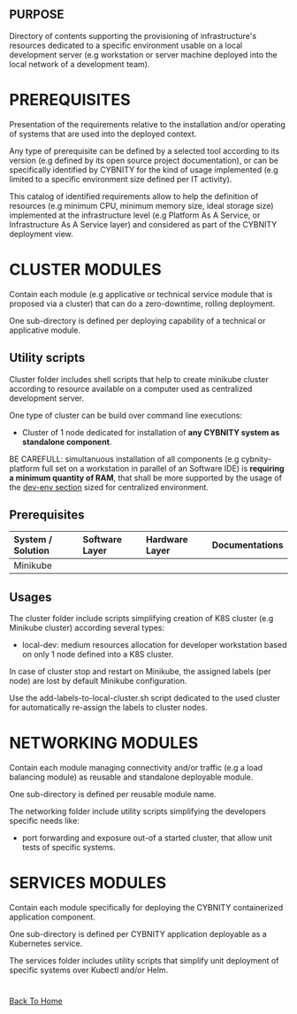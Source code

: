 ## PURPOSE
Directory of contents supporting the provisioning of infrastructure's resources dedicated to a specific environment usable on a local development server (e.g workstation or server machine deployed into the local network of a development team).

# PREREQUISITES
Presentation of the requirements relative to the installation and/or operating of systems that are used into the deployed context.

Any type of prerequisite can be defined by a selected tool according to its version (e.g defined by its open source project documentation), or can be specifically identified by CYBNITY for the kind of usage implemented (e.g limited to a specific environment size defined per IT activity).

This catalog of identified requirements allow to help the definition of resources (e.g minimum CPU, minimum memory size, ideal storage size) implemented at the infrastructure level (e.g Platform As A Service, or Infrastructure As A Service layer) and considered as part of the CYBNITY deployment view.

# CLUSTER MODULES
Contain each module (e.g applicative or technical service module that is proposed via a cluster) that can do a zero-downtime, rolling deployment.

One sub-directory is defined per deploying capability of a technical or applicative module.

## Utility scripts
Cluster folder includes shell scripts that help to create minikube cluster according to resource available on a computer used as centralized development server.

One type of cluster can be build over command line executions:
- Cluster of 1 node dedicated for installation of __any CYBNITY system as standalone component__.

BE CAREFULL: simultanuous installation of all components (e.g cybnity-platform full set on a workstation in parallel of an Software IDE) is __requiring a minimum quantity of RAM__, that shall be more supported by the usage of the [dev-env section](../dev-env) sized for centralized environment.

## Prerequisites
|System / Solution|Software Layer|Hardware Layer|Documentations|
|:--|:--|:--|:--|
|Minikube||||

## Usages
The cluster folder include scripts simplifying creation of K8S cluster (e.g Minikube cluster) according several types:
- local-dev: medium resources allocation for developer workstation based on only 1 node defined into a K8S cluster.

In case of cluster stop and restart on Minikube, the assigned labels (per node) are lost by default Minikube configuration.

Use the add-labels-to-local-cluster.sh script dedicated to the used cluster for automatically re-assign the labels to cluster nodes.

# NETWORKING MODULES
Contain each module managing connectivity and/or traffic (e.g a load balancing module) as reusable and standalone deployable module.

One sub-directory is defined per reusable module name.

The networking folder include utility scripts simplifying the developers specific needs like:
- port forwarding and exposure out-of a started cluster, that allow unit tests of specific systems.

# SERVICES MODULES
Contain each module specifically for deploying the CYBNITY containerized application component.

One sub-directory is defined per CYBNITY application deployable as a Kubernetes service.

The services folder includes utility scripts that simplify unit deployment of specific systems over Kubectl and/or Helm.

#
[Back To Home](../README.md)
